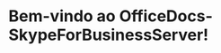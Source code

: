 # <a name="welcome-to-officedocs-skypeforbusinessserver"></a>Bem-vindo ao OfficeDocs-SkypeForBusinessServer!